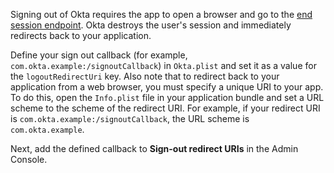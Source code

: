 Signing out of Okta requires the app to open a browser and go to the [end session endpoint](https://developer.okta.com/docs/api/openapi/okta-oauth/oauth/tag/CustomAS/#tag/CustomAS/operation/logoutCustomASWithPost). Okta destroys the user's session and immediately redirects back to your application.

Define your sign out callback (for example, `com.okta.example:/signoutCallback`) in `Okta.plist` and set it as a value for the `logoutRedirectUri` key. Also note that to redirect back to your application from a web browser, you must specify a unique URI to your app. To do this, open the `Info.plist` file in your application bundle and set a URL scheme to the scheme of the redirect URI. For example, if your redirect URI is `com.okta.example:/signoutCallback`, the URL scheme is `com.okta.example`.

Next, add the defined callback to **Sign-out redirect URIs** in the Admin Console.
